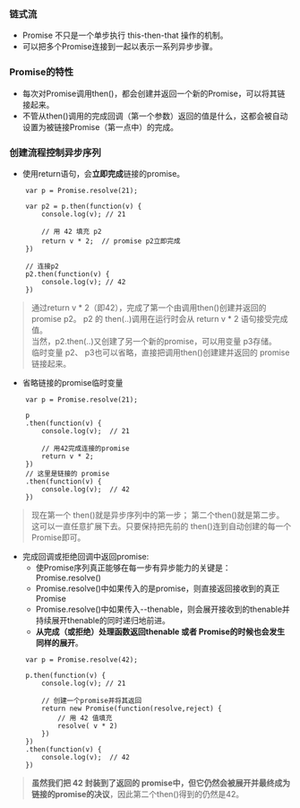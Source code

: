### 链式流
* Promise 不只是一个单步执行 this-then-that 操作的机制。
* 可以把多个Promise连接到一起以表示一系列异步步骤。

### Promise的特性
* 每次对Promise调用then()，都会创建并返回一个新的Promise，可以将其链接起来。
* 不管从then()调用的完成回调（第一个参数）返回的值是什么，这都会被自动设置为被链接Promise（第一点中）的完成。

### 创建流程控制异步序列

* 使用return语句，会**立即完成**链接的promise。
```
    var p = Promise.resolve(21);

    var p2 = p.then(function(v) {
        console.log(v); // 21
        
        // 用 42 填充 p2
        return v * 2;  // promise p2立即完成
    })

    // 连接p2
    p2.then(function(v) {
        console.log(v); // 42
    })
```
> 通过return v * 2（即42），完成了第一个由调用then()创建并返回的promise p2。 p2 的 then(..)调用在运行时会从 return v * 2 语句接受完成值。<br>
> 当然，p2.then(..)又创建了另一个新的promise，可以用变量 p3存储。<br>
> 临时变量 p2、 p3也可以省略，直接把调用then()创建建并返回的 promise 链接起来。


* 省略链接的promise临时变量
```
    var p = Promise.resolve(21);

    p
    .then(function(v) {
        console.log(v);  // 21
        
        // 用42完成连接的promise 
        return v * 2;
    })
    // 这里是链接的 promise
    .then(function(v) {
        console.log(v);  // 42
    })
```
> 现在第一个 then()就是异步序列中的第一步； 第二个then()就是第二步。这可以一直任意扩展下去。只要保持把先前的 then()连到自动创建的每一个Promise即可。


* 完成回调或拒绝回调中返回promise:
    * 使Promise序列真正能够在每一步有异步能力的关键是：Promise.resolve()
    * Promise.resolve()中如果传入的是promise，则直接返回接收到的真正Promise
    * Promise.resolve()中如果传入--thenable，则会展开接收到的thenable并持续展开thenable的同时递归地前进。
    * **从完成（或拒绝）处理函数返回thenable 或者 Promise的时候也会发生同样的展开**。
```
    var p = Promise.resolve(42);

    p.then(function(v) {
        console.log(v); // 21

        // 创建一个promise并将其返回
        return new Promise(function(resolve,reject) {
            // 用 42 值填充
            resolve( v * 2)
        })
    })
    .then(function(v) {
        console.log(v);  // 42
    })
```
> **虽然我们把 42 封装到了返回的 promise中，但它仍然会被展开并最终成为链接的promise的决议**，因此第二个then()得到的仍然是42。

